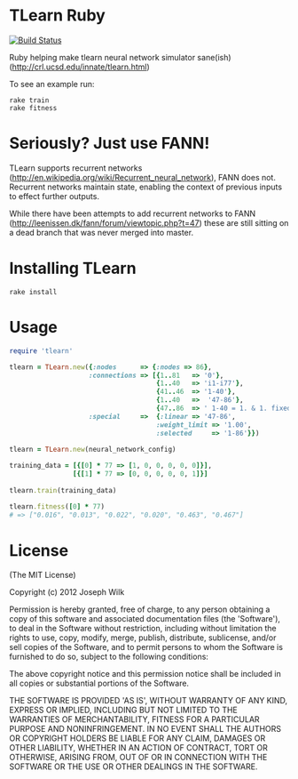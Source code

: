 TLearn Ruby
=========

[![Build Status](https://secure.travis-ci.org/josephwilk/tlearn-rb.png)](http://travis-ci.org/josephwilk/tlearn-rb)

Ruby helping make tlearn neural network simulator sane(ish) (http://crl.ucsd.edu/innate/tlearn.html)

To see an example run:

<pre><code>rake train
rake fitness
</code></pre>

Seriously? Just use FANN!
=========

TLearn supports recurrent networks (http://en.wikipedia.org/wiki/Recurrent_neural_network), FANN does not. Recurrent networks maintain state, enabling the context of previous inputs to effect further outputs. 

While there have been attempts to add recurrent networks to FANN (http://leenissen.dk/fann/forum/viewtopic.php?t=47) these are still sitting on a dead branch that was never merged into master.

Installing TLearn
=========

<pre><code>rake install</code></pre>

Usage
=========

```ruby
require 'tlearn'

tlearn = TLearn.new({:nodes      => {:nodes => 86},
                    :connections => [{1..81   => '0'},
                                     {1..40   => 'i1-i77'},
                                     {41..46  => '1-40'},
                                     {1..40   =>  '47-86'},
                                     {47..86  => ' 1-40 = 1. & 1. fixed one-to-one'}],
                    :special     =>  {:linear => '47-86',
                                     :weight_limit => '1.00',
                                     :selected     => '1-86'}})

tlearn = TLearn.new(neural_network_config)
  
training_data = [{[0] * 77 => [1, 0, 0, 0, 0, 0]}],
                [{[1] * 77 => [0, 0, 0, 0, 0, 1]}]
  
tlearn.train(training_data)

tlearn.fitness([0] * 77)
# => ["0.016", "0.013", "0.022", "0.020", "0.463", "0.467"]
```

License
=========

(The MIT License)

Copyright (c) 2012 Joseph Wilk

Permission is hereby granted, free of charge, to any person obtaining
a copy of this software and associated documentation files (the
'Software'), to deal in the Software without restriction, including
without limitation the rights to use, copy, modify, merge, publish,
distribute, sublicense, and/or sell copies of the Software, and to
permit persons to whom the Software is furnished to do so, subject to
the following conditions:

The above copyright notice and this permission notice shall be
included in all copies or substantial portions of the Software.

THE SOFTWARE IS PROVIDED 'AS IS', WITHOUT WARRANTY OF ANY KIND,
EXPRESS OR IMPLIED, INCLUDING BUT NOT LIMITED TO THE WARRANTIES OF
MERCHANTABILITY, FITNESS FOR A PARTICULAR PURPOSE AND NONINFRINGEMENT.
IN NO EVENT SHALL THE AUTHORS OR COPYRIGHT HOLDERS BE LIABLE FOR ANY
CLAIM, DAMAGES OR OTHER LIABILITY, WHETHER IN AN ACTION OF CONTRACT,
TORT OR OTHERWISE, ARISING FROM, OUT OF OR IN CONNECTION WITH THE
SOFTWARE OR THE USE OR OTHER DEALINGS IN THE SOFTWARE.